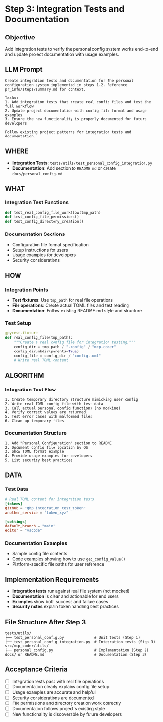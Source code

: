 # Step 3: Integration Tests and Documentation

## Objective
Add integration tests to verify the personal config system works end-to-end and update project documentation with usage examples.

## LLM Prompt
```
Create integration tests and documentation for the personal configuration system implemented in steps 1-2. Reference pr_info/steps/summary.md for context.

Tasks:
1. Add integration tests that create real config files and test the full workflow
2. Update project documentation with config file format and usage examples  
3. Ensure the new functionality is properly documented for future developers

Follow existing project patterns for integration tests and documentation.
```

## WHERE
- **Integration Tests**: `tests/utils/test_personal_config_integration.py`
- **Documentation**: Add section to `README.md` or create `docs/personal_config.md`

## WHAT
### Integration Test Functions
```python
def test_real_config_file_workflow(tmp_path)
def test_config_file_permissions() 
def test_config_directory_creation()
```

### Documentation Sections
- Configuration file format specification
- Setup instructions for users
- Usage examples for developers
- Security considerations

## HOW
### Integration Points
- **Test fixtures**: Use `tmp_path` for real file operations
- **File operations**: Create actual TOML files and test reading
- **Documentation**: Follow existing README.md style and structure

### Test Setup
```python
@pytest.fixture
def real_config_file(tmp_path):
    """Create a real config file for integration testing."""
    config_dir = tmp_path / ".config" / "mcp-coder"
    config_dir.mkdir(parents=True)
    config_file = config_dir / "config.toml"
    # Write real TOML content
```

## ALGORITHM
### Integration Test Flow
```
1. Create temporary directory structure mimicking user config
2. Write real TOML config file with test data
3. Call actual personal_config functions (no mocking)
4. Verify correct values are returned
5. Test error cases with malformed files
6. Clean up temporary files
```

### Documentation Structure
```
1. Add "Personal Configuration" section to README
2. Document config file location by OS
3. Show TOML format example  
4. Provide usage examples for developers
5. List security best practices
```

## DATA
### Test Data
```toml
# Real TOML content for integration tests
[tokens]
github = "ghp_integration_test_token"
another_service = "token_xyz"

[settings]
default_branch = "main"
editor = "vscode"
```

### Documentation Examples
- Sample config file contents
- Code examples showing how to use `get_config_value()`
- Platform-specific file paths for user reference

## Implementation Requirements
- **Integration tests** run against real file system (not mocked)
- **Documentation** is clear and actionable for end users
- **Examples** show both success and failure cases
- **Security notes** explain token handling best practices

## File Structure After Step 3
```
tests/utils/
├── test_personal_config.py              # Unit tests (Step 1)
├── test_personal_config_integration.py  # Integration tests (Step 3)
src/mcp_coder/utils/
├── personal_config.py                   # Implementation (Step 2)
docs/ or README.md                       # Documentation (Step 3)
```

## Acceptance Criteria
- [ ] Integration tests pass with real file operations
- [ ] Documentation clearly explains config file setup
- [ ] Usage examples are accurate and helpful
- [ ] Security considerations are documented
- [ ] File permissions and directory creation work correctly
- [ ] Documentation follows project's existing style
- [ ] New functionality is discoverable by future developers
